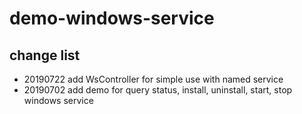 # demo-windows-service

## change list

- 20190722 add WsController for simple use with named service
- 20190702 add demo for query status, install, uninstall, start, stop windows service